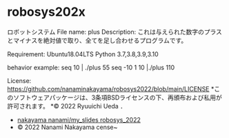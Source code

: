 # robosys202x
ロボットシステム
File name:
plus
Description:
これは与えられた数字のプラスとマイナスを絶対値で取り、全てを足し合わせるプログラムです。


Requirement:
Ubuntu18.04LTS
Python 3.7,3.8,3.9,3.10

behavior example:
seq 10 | ./plus
55
seq -10 1 10 |./plus
110

License:
https://github.com/nanaminakayama/robosys2022/blob/main/LICENSE
*このソフトウェアパッケージは、3条項BSDライセンスの下、再頒布および私用が許可されます。
*© 2022 Ryuuichi Ueda
．
* [nakayama nanami/my_slides robosys_2022](https://github.com/nanaminakayama/my_slides/tree/master/robosys_2022)
* © 2022 Nanami Nakayama
cense~    
